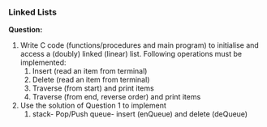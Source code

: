 ### Linked Lists ###
**Question:**
1. Write C code (functions/procedures and main program) to initialise and access a (doubly) linked (linear) list. Following operations must be implemented:
	1.  Insert (read an item from terminal)
	2. Delete (read an item from terminal)
	3. Traverse (from start) and print items
	4. Traverse (from end, reverse order) and print items
2. Use the solution of Question 1 to implement
	1. stack- Pop/Push
queue- insert (enQueue) and delete (deQueue)